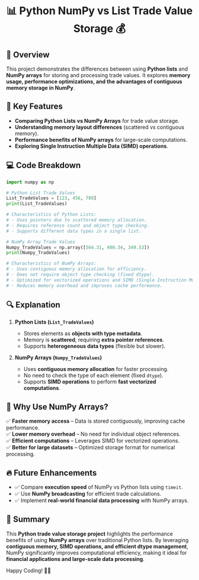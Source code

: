 <div align="center">

# 📊 Python NumPy vs List Trade Value Storage 💰

</div>

## 📖 Overview
This project demonstrates the differences between using **Python lists** and **NumPy arrays** for storing and processing trade values. It explores **memory usage, performance optimizations, and the advantages of contiguous memory storage in NumPy**.

## 🔑 Key Features
- **Comparing Python Lists vs NumPy Arrays** for trade value storage.
- **Understanding memory layout differences** (scattered vs contiguous memory).
- **Performance benefits of NumPy arrays** for large-scale computations.
- **Exploring Single Instruction Multiple Data (SIMD) operations**.

## 💻 Code Breakdown
```python
import numpy as np

# Python List Trade Values
List_TradeValues = [123, 456, 789]
print(List_TradeValues)

# Characteristics of Python Lists:
# - Uses pointers due to scattered memory allocation.
# - Requires reference count and object type checking.
# - Supports different data types in a single list.

# NumPy Array Trade Values
Numpy_TradeValues = np.array([564.31, 400.34, 349.53])
print(Numpy_TradeValues)

# Characteristics of NumPy Arrays:
# - Uses contiguous memory allocation for efficiency.
# - Does not require object type checking (fixed dtype).
# - Optimized for vectorized operations and SIMD (Single Instruction Multiple Data).
# - Reduces memory overhead and improves cache performance.
```

## 🔍 Explanation
1. **Python Lists (`List_TradeValues`)**
   - Stores elements as **objects with type metadata**.
   - Memory is **scattered**, requiring **extra pointer references**.
   - Supports **heterogeneous data types** (flexible but slower).

2. **NumPy Arrays (`Numpy_TradeValues`)**
   - Uses **contiguous memory allocation** for faster processing.
   - No need to check the type of each element (fixed `dtype`).
   - Supports **SIMD operations** to perform **fast vectorized computations**.

## 🚀 Why Use NumPy Arrays?
✅ **Faster memory access** – Data is stored contiguously, improving cache performance.  
✅ **Lower memory overhead** – No need for individual object references.  
✅ **Efficient computations** – Leverages SIMD for vectorized operations.  
✅ **Better for large datasets** – Optimized storage format for numerical processing.  

## 🔥 Future Enhancements
- ✅ Compare **execution speed** of NumPy vs Python lists using `timeit`.
- ✅ Use **NumPy broadcasting** for efficient trade calculations.
- ✅ Implement **real-world financial data processing** with NumPy arrays.

## 🎯 Summary
This **Python trade value storage project** highlights the performance benefits of using **NumPy arrays** over traditional Python lists. By leveraging **contiguous memory, SIMD operations, and efficient dtype management**, NumPy significantly improves computational efficiency, making it ideal for **financial applications and large-scale data processing**.

Happy Coding! 🚀🐍

